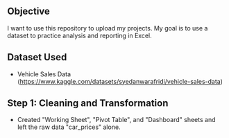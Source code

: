 ## Objective
I want to use this repository to upload my projects.
My goal is to use a dataset to practice analysis and reporting in Excel.  

## Dataset Used 
- Vehicle Sales Data (https://www.kaggle.com/datasets/syedanwarafridi/vehicle-sales-data)

## Step 1: Cleaning and Transformation
- Created "Working Sheet", "Pivot Table", and "Dashboard" sheets and left the raw data "car_prices" alone.
